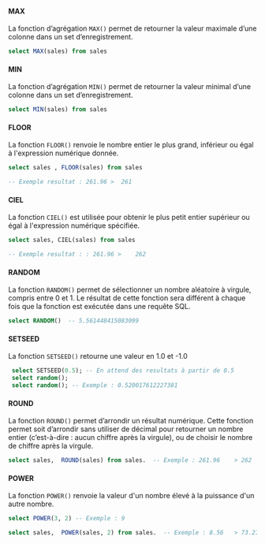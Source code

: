 #### MAX 

La fonction d’agrégation `MAX()` permet de retourner la valeur maximale d’une colonne dans un set d’enregistrement. 
```sql
select MAX(sales) from sales
```

#### MIN

La fonction d’agrégation `MIN()` permet de retourner la valeur minimal d’une colonne dans un set d’enregistrement. 

```sql
select MIN(sales) from sales
```
#### FLOOR

La fonction `FLOOR()` renvoie le nombre entier le plus grand, inférieur ou égal à l'expression numérique donnée.

```sql
select sales , FLOOR(sales) from sales

-- Exemple resultat : 261.96 > 	261
```

#### CIEL

La fonction `CIEL()` est utilisée pour obtenir le plus petit entier supérieur ou égal à l'expression numérique spécifiée.

```sql
select sales, CIEL(sales) from sales

-- Exemple resultat : : 261.96 > 	262
```

#### RANDOM

La fonction `RANDOM()` permet de sélectionner un nombre aléatoire à virgule, compris entre 0 et 1. Le résultat de cette fonction sera différent à chaque fois que la fonction est exécutée dans une requête SQL.


```sql
select RANDOM()  -- 5.561448415083099

```

#### SETSEED

La fonction `SETSEED()` retourne une valeur en 1.0 et -1.0

```sql
 select SETSEED(0.5); -- En attend des resultats à partir de 0.5
 select random();
 select random(); -- Exemple : 0.520017612227381
 ```
 
#### ROUND

La fonction `ROUND()` permet d’arrondir un résultat numérique.
Cette fonction permet soit d’arrondir sans utiliser de décimal pour retourner un nombre entier (c’est-à-dire : aucun chiffre après la virgule), ou de choisir le nombre de chiffre après la virgule.

```sql
select sales,  ROUND(sales) from sales.  -- Exemple : 261.96	> 262
```

#### POWER

La fonction `POWER()` renvoie la valeur d'un nombre élevé à la puissance d'un autre nombre.

```sql
select POWER(3, 2) -- Exemple : 9

select sales,  POWER(sales, 2) from sales.  -- Exemple : 8.56	> 73.2736
```
